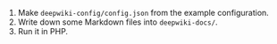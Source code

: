 
1. Make `deepwiki-config/config.json` from the example configuration.
2. Write down some Markdown files into `deepwiki-docs/`.
3. Run it in PHP. 
